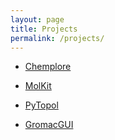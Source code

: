 ```yaml
---
layout: page
title: Projects
permalink: /projects/
---
```



- [Chemplore](http://chemplore.com)

- [MolKit](https://github.com/resal81/molkit)

- [PyTopol](https://github.com/resal81/pytopol)

- [GromacGUI](http://kde-apps.org/content/show.php?content=47665)
